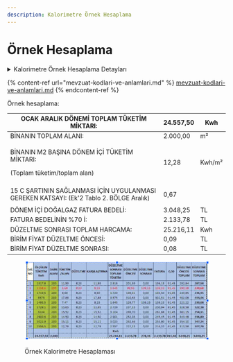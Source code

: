 ```yaml
---
description: Kalorimetre Örnek Hesaplama
---
```


# Örnek Hesaplama



<details>

<summary>Kalorimetre Örnek Hesaplama Detayları</summary>

Isıtma tesisatını tamamen veya kısmen kapatarak en az 15°C şartına uymayan bağımsız bölümlerin, binanın m2 başına ortalama ısı tüketiminin %15’inden daha az enerji tüketiği tespit edilmesi durumunda gider paylaşım belgesi aşağıda belirtilen şekilde düzenlenir.

( - Binanın toplam ısıtma tüketim değeri (St), binadaki bağımsız bölümlerin toplam alanlarına

bölünerek binanın m² başına ortalama ısı tüketim miktarı bulunur (qt).

Bina m² başına ortalama ısı tüketim miktarı Ek 2’deki tabloda belirtilen oran (f) ile çarpılarak referans ısı tüketim değeri (qR) elde edilir.

Her bağımsız bölümün m² başına tükettiği ısı tüketimi (S/A), bulunan referans ısı tüketim değeri ile karşılaştırılır.

Eğer bağımsız bölümün tükettiği m² başına ısı, referans ısı tüketim değerinden büyük ise mevcut değer sabit kalır.

Bağımsız bölümün tükettiği m² başına ısı referans ısı tüketim değerinden küçük ise bağımsız bölümün m² başına tüketim miktarı referans ısı tüketim değeri olarak kabul edilir.

Yeni bulunan değerlere göre bağımsız bölümlerin tüketim değerleri bulunur.

Bağımsız bölümlerin referans ısı tüketim değeri doğrultusunda hesaplanan tüketimleri toplanarak fatura bedelinin %70’ine bölünür ve tüketilen ısının birim maliyeti elde edilir.

Isı birim maliyet ile bağımsız bölümlerin tükettiği ısı enerjisi değeri çarpılarak tüketim bedeli hesaplanır. Bu bedele %30 ortak gider ilave edilerek toplam gider belgesi düzenlenir.)

\
St / At = qt (kWh/m²)



qt x f = qr (referans ısı tüketim değeri)

S/A : q (kWh/m²)

q < qR ise ‘S’ değeri yerine; SR = qR x A değeri kullanılır.

Aksi halde ‘S’ değeri hesabında (S = q x A) bir değişiklik gerekmez.

‘S’ yerine SR değeri kullanılması söz konusu olduğunda; ‘StR ’ değerinin hesabında da ‘SR’ değerlerinin toplamı esas alınır. Bu duruma uygun ısı tüketim birim kWh maliyeti;

m = (0,70xM) / StR, eşitliği ile hesaplanarak, bağımsız bölüm ısı tüketim toplam gideri aşağıdaki gibi hesaplanır:

P1 = m x SR

</details>

{% content-ref url="mevzuat-kodlari-ve-anlamlari.md" %}
[mevzuat-kodlari-ve-anlamlari.md](mevzuat-kodlari-ve-anlamlari.md)
{% endcontent-ref %}

Örnek hesaplama:

| OCAK ARALIK DÖNEMİ TOPLAM TÜKETİM MİKTARI:                                              | 24.557,50 | Kwh         |
| --------------------------------------------------------------------------------------- | --------- | ----------- |
| BİNANIN TOPLAM ALANI:                                                                   | 2.000,00  | m²          |
| <p>BİNANIN M2 BAŞINA DÖNEM İÇİ TÜKETİM MİKTARI:</p><p>(Toplam tüketim/toplam alan)</p>  | 12,28     | Kwh/m²      |
| 15 C ŞARTININ SAĞLANMASI İÇİN UYGULANMASI GEREKEN KATSAYI: (Ek'2 Tablo 2. BÖLGE Aralık) | 0,67      | <p><br></p> |
| DÖNEM İÇİ DOĞALGAZ FATURA BEDELİ:                                                       | 3.048,25  | TL          |
| FATURA BEDELİNİN %70 İ:                                                                 | 2.133,78  | TL          |
| DÜZELTME SONRASI TOPLAM HARCAMA:                                                        | 25.216,11 | Kwh         |
| BİRİM FİYAT DÜZELTME ÖNCESİ:                                                            | 0,09      | TL          |
| BİRİM FİYAT DÜZELTME SONRASI:                                                           | 0,08      | TL          |

<figure><img src="../.gitbook/assets/Ekran Resmi 2024-10-15 00.16.05.png" alt=""><figcaption><p>Örnek Kalorimetre Hesaplaması</p></figcaption></figure>



